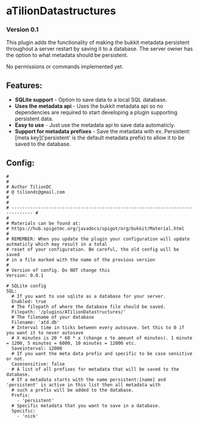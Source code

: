 # aTilionDatastructures

### Version 0.1

This plugin adds the functionality of making the bukkit metadata 
persistent throughout a server restart by saving it to a database.
The server owner has the option to what metadata should be persistent.

No permissions or commands implemented yet.

## Features:

 - **SQLite support** - Option to save data to a local SQL database.
 - **Uses the metadata api** - Uses the bukkit metadata api so no 
 dependencies are required to start developing a plugin supporting 
 persistent data.
 - **Easy to use** - Just use the metadata api to save data automaticly.
 - **Support for metadata prefixes** - Save the metadata with 
 ex. Persistent:[meta key]('persistent' is the default metadata prefix)
 to allow it to be saved to the database.
 
 
## Config: 

```
#
#
# Author TilionDC
# @ tiliondc@gmail.com
#
#
# ------------------------------------------------------------------------------ #
#
# Materials can be found at:
# https://hub.spigotmc.org/javadocs/spigot/org/bukkit/Material.html
#
# REMEMBER: When you update the plugin your configuration will update autmaticly which may result in a total
# reset of your configuration. Be careful, the old config will be saved
# in a file marked with the name of the previous version
#
# Version of config. Do NOT change this
Version: 0.0.1

# SQLite config
SQL:
  # If you want to use sqlite as a database for your server.
  Enabled: true
  # The filepath of where the database file should be saved.
  Filepath: '/plugins/ATilionDatastructures/'
  # The filename of your database
  Filename: 'atd.db'
  # Interval time in ticks between every autosave. Set this to 0 if you want it to never autosave
  # X minutes is 20 * 60 * x (change x to amount of minutes). 1 minute = 1200, 5 minutes = 6000, 10 minutes = 12000 etc.
  Saveinterval: 12000
  # If you want the meta data prefix and specific to be case sensitive or not.
  Casesensitive: false
  # A list of all prefixes for metadata that will be saved to the database.
  # If a metadata starts with the name persistent:[name] and 'persistent' is active in this list then all metadata with
  # such a prefix will be added to the database.
  Prefix:
    - 'persistent'
  # Specific metadata that you want to save in a database.
  Specific:
    - 'nick'

```
